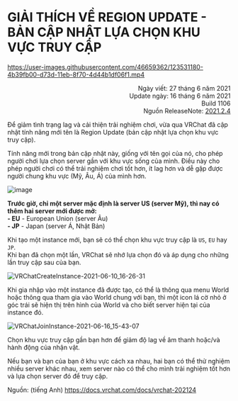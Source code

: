 # GIẢI THÍCH VỀ REGION UPDATE - BẢN CẬP NHẬT LỰA CHỌN KHU VỰC TRUY CẬP  
https://user-images.githubusercontent.com/46659362/123531180-4b39fb00-d73d-11eb-8f70-4d44b1df06f1.mp4

<p align="right">
Ngày viết: 27 tháng 6 năm 2021<br>   
Update ngày: 16 tháng 6 năm 2021<br>   
Build 1106<br>   
Nguồn ReleaseNote: <a href="https://docs.vrchat.com/docs/vrchat-202124">2021.2.4</a>
</p>

Để giảm tình trạng lag và cải thiện trải nghiệm chơi, vừa qua VRChat đã cập nhật tính năng mới tên là Region Update (bản cập nhật lựa chọn khu vực truy cập).  

Tính năng mới trong bản cập nhật này, giống với tên gọi của nó, cho phép người chơi lựa chọn server gần với khu vực sống của mình. Điều này cho phép người chơi có thể trải nghiệm chơi tốt hơn, ít lag hơn và dễ gặp được người chung khu vực (Mỹ, Âu, Á) của mình hơn.  

![image](https://user-images.githubusercontent.com/46659362/123531974-e3d37980-d743-11eb-928b-8e0466e7b53b.png)  


**Trước giờ, chỉ một server mặc định là server US (server Mỹ), thì nay có thêm hai server mới được mở:**  
**- EU** - European Union (server Âu)  
**- JP** - Japan (server Á, Nhật Bản)  

Khi tạo một instance mới, bạn sẽ có thể chọn khu vực truy cập là `US`, `EU` hay `JP`.  
Khi bạn đã chọn một lần, VRChat sẽ nhớ lựa chọn đó và áp dụng cho những lần truy cập sau của bạn.

![VRChatCreateInstance-2021-06-10_16-26-31](https://user-images.githubusercontent.com/46659362/123531782-6fe4a180-d742-11eb-9cec-ffc907006ee3.png)  

Khi gia nhập vào một instance đã được tạo, có thể là thông qua menu World hoặc thông qua tham gia vào World chung với bạn, thì một icon lá cờ nhỏ ở góc trái sẽ hiện thị trên hình của World và cho biết server hiện tại của instance đó.  

![VRChatJoinInstance-2021-06-16_15-43-07](https://user-images.githubusercontent.com/46659362/123531867-234d9600-d743-11eb-8aef-16bdef8f41d0.png)  

Chọn khu vực truy cập gần bạn hơn để giảm độ lag về âm thanh hoặc/và hành động của nhận vật.  

Nếu bạn và bạn của bạn ở khu vực cách xa nhau, hai bạn có thể thử nghiệm nhiều server khác nhau, xem server nào có thể cho mình trải nghiệm tốt hơn và lựa chọn server đó để truy cập.   

Nguồn:
(tiếng Anh) https://docs.vrchat.com/docs/vrchat-202124
